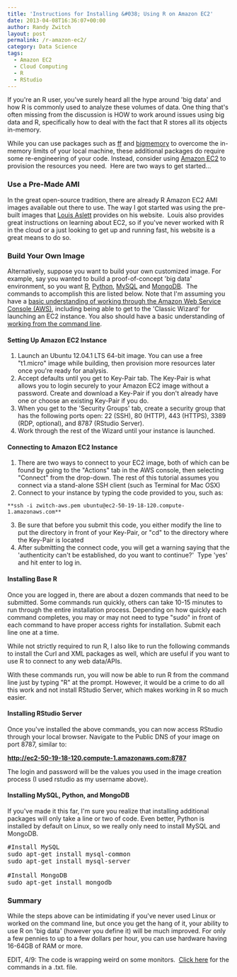 ```yaml
---
title: 'Instructions for Installing &#038; Using R on Amazon EC2'
date: 2013-04-08T16:36:07+00:00
author: Randy Zwitch
layout: post
permalink: /r-amazon-ec2/
category: Data Science
tags:
  - Amazon EC2
  - Cloud Computing
  - R
  - RStudio
---
```

If you're an R user, you've surely heard all the hype around 'big data' and how R is commonly used to analyze these volumes of data. One thing that's often missing from the discussion is HOW to work around issues using big data and R, specifically how to deal with the fact that R stores all its objects in-memory.

While you can use packages such as <a title="ff package" href="http://cran.r-project.org/web/packages/ff/index.html" target="_blank">ff</a> and <a title="bigmemory" href="http://cran.r-project.org/web/packages/bigmemory/index.html" target="_blank">bigmemory</a> to overcome the in-memory limits of your local machine, these additional packages do require some re-engineering of your code. Instead, consider using <a title="Amazon Web Services" href="http://aws.amazon.com/ec2/" target="_blank">Amazon EC2</a> to provision the resources you need.  Here are two ways to get started...



### Use a Pre-Made AMI

In the great open-source tradition, there are already R Amazon EC2 AMI images available out there to use. The way I got started was using the pre-built images that <a title="RStudio AMI Images" href="http://www.louisaslett.com/RStudio_AMI/" target="_blank">Louis Aslett</a> provides on his website.  Louis also provides great instructions on learning about EC2, so if you've never worked with R in the cloud or a just looking to get up and running fast, his website is a great means to do so.

### Build Your Own Image

Alternatively, suppose you want to build your own customized image. For example, say you wanted to build a proof-of-concept 'big data' environment, so you want <a title="R download at CRAN" href="http://cran.r-project.org/" target="_blank">R</a>, <a title="Python download" href="http://python.org/" target="_blank">Python</a>, <a title="MySQL download" href="http://dev.mysql.com/" target="_blank">MySQL</a> and <a title="MongoDB" href="http://www.mongodb.org/" target="_blank">MongoDB</a>.  The commands to accomplish this are listed below. Note that I'm assuming you have a <a title="AWS FAQ" href="http://aws.amazon.com/ec2/faqs/" target="_blank">basic understanding of working through the Amazon Web Service Console (AWS)</a>, including being able to get to the 'Classic Wizard' for launching an EC2 instance. You also should have a basic understanding of <a title="Command Line tutorial" href="http://cli.learncodethehardway.org/book/" target="_blank">working from the command line</a>.

#### Setting Up Amazon EC2 Instance

  1. Launch an Ubuntu 12.04.1 LTS 64-bit image. You can use a free "t1.micro" image while building, then provision more resources later once you're ready for analysis.
  2. Accept defaults until you get to Key-Pair tab. The Key-Pair is what allows you to login securely to your Amazon EC2 image without a password. Create and download a Key-Pair if you don't already have one or choose an existing Key-Pair if you do.
  3. When you get to the 'Security Groups' tab, create a security group that has the following ports open: 22 (SSH), 80 (HTTP), 443 (HTTPS), 3389 (RDP, optional), and 8787 (RStudio Server).
  4. Work through the rest of the Wizard until your instance is launched.

#### Connecting to Amazon EC2 Instance

  1. There are two ways to connect to your EC2 image, both of which can be found by going to the "Actions" tab in the AWS console, then selecting "Connect" from the drop-down. The rest of this tutorial assumes you connect via a stand-alone SSH client (such as Terminal for Mac OSX)
  2. Connect to your instance by typing the code provided to you, such as:

    **ssh -i zwitch-aws.pem ubuntu@ec2-50-19-18-120.compute-1.amazonaws.com**
  3. Be sure that before you submit this code, you either modify the line to put the directory in front of your Key-Pair, or "cd" to the directory where the Key-Pair is located
  4. After submitting the connect code, you will get a warning saying that the 'authenticity can't be established, do you want to continue?'  Type 'yes' and hit enter to log in.





#### Installing Base R

Once you are logged in, there are about a dozen commands that need to be submitted. Some commands run quickly, others can take 10-15 minutes to run through the entire installation process. Depending on how quickly each command completes, you may or may not need to type "sudo" in front of each command to have proper access rights for installation. Submit each line one at a time.

While not strictly required to run R, I also like to run the following commands to install the Curl and XML packages as well, which are useful if you want to use R to connect to any web data/APIs.

With these commands run, you will now be able to run R from the command line just by typing "R" at the prompt. However, it would be a crime to do all this work and not install RStudio Server, which makes working in R so much easier.

#### Installing RStudio Server



Once you've installed the above commands, you can now access RStudio through your local browser. Navigate to the Public DNS of your image on port 8787, similar to:

**http://ec2-50-19-18-120.compute-1.amazonaws.com:8787**

The login and password will be the values you used in the image creation process (I used rstudio as my username above).

#### Installing MySQL, Python, and MongoDB

If you've made it this far, I'm sure you realize that installing additional packages will only take a line or two of code. Even better, Python is installed by default on Linux, so we really only need to install MySQL and MongoDB.

<pre>#Install MySQL
sudo apt-get install mysql-common
sudo apt-get install mysql-server

#Install MongoDB
sudo apt-get install mongodb</pre>

### Summary

While the steps above can be intimidating if you've never used Linux or worked on the command line, but once you get the hang of it, your ability to use R on 'big data' (however you define it) will be much improved. For only a few pennies to up to a few dollars per hour, you can use hardware having 16-64GB of RAM or more.

EDIT, 4/9: The code is wrapping weird on some monitors.  <a title="Amazon EC2 RStudio commands" href="http://randyzwitch.com/wp-content/uploads/2013/04/amazon-ec2-rstudio.txt" target="_blank">Click here</a> for the commands in a .txt. file.
